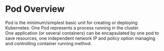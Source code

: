 # Pod Overview  
Pod is the minimum/simplest basic unit for creating or deploying Kubernetes. One Pod represents a process running in the cluster.    
One application (or several containers) can be encapsulated by one pod to save resources, one independent network IP and policy option managing and controlling container running method. 
